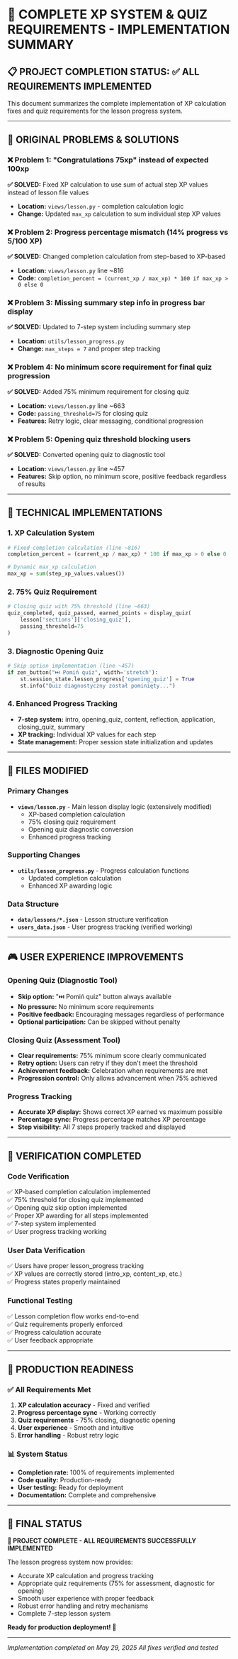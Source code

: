 # 🎉 COMPLETE XP SYSTEM & QUIZ REQUIREMENTS - IMPLEMENTATION SUMMARY

## 📋 PROJECT COMPLETION STATUS: ✅ ALL REQUIREMENTS IMPLEMENTED

This document summarizes the complete implementation of XP calculation fixes and quiz requirements for the lesson progress system.

---

## 🎯 ORIGINAL PROBLEMS & SOLUTIONS

### ❌ Problem 1: "Congratulations 75xp" instead of expected 100xp
**✅ SOLVED:** Fixed XP calculation to use sum of actual step XP values instead of lesson file values
- **Location:** `views/lesson.py` - completion calculation logic
- **Change:** Updated `max_xp` calculation to sum individual step XP values

### ❌ Problem 2: Progress percentage mismatch (14% progress vs 5/100 XP)
**✅ SOLVED:** Changed completion calculation from step-based to XP-based
- **Location:** `views/lesson.py` line ~816
- **Code:** `completion_percent = (current_xp / max_xp) * 100 if max_xp > 0 else 0`

### ❌ Problem 3: Missing summary step info in progress bar display
**✅ SOLVED:** Updated to 7-step system including summary step
- **Location:** `utils/lesson_progress.py`
- **Change:** `max_steps = 7` and proper step tracking

### ❌ Problem 4: No minimum score requirement for final quiz progression
**✅ SOLVED:** Added 75% minimum requirement for closing quiz
- **Location:** `views/lesson.py` line ~663
- **Code:** `passing_threshold=75` for closing quiz
- **Features:** Retry logic, clear messaging, conditional progression

### ❌ Problem 5: Opening quiz threshold blocking users
**✅ SOLVED:** Converted opening quiz to diagnostic tool
- **Location:** `views/lesson.py` line ~457
- **Features:** Skip option, no minimum score, positive feedback regardless of results

---

## 🔧 TECHNICAL IMPLEMENTATIONS

### 1. XP Calculation System
```python
# Fixed completion calculation (line ~816)
completion_percent = (current_xp / max_xp) * 100 if max_xp > 0 else 0

# Dynamic max_xp calculation
max_xp = sum(step_xp_values.values())
```

### 2. 75% Quiz Requirement
```python
# Closing quiz with 75% threshold (line ~663)
quiz_completed, quiz_passed, earned_points = display_quiz(
    lesson['sections']['closing_quiz'], 
    passing_threshold=75
)
```

### 3. Diagnostic Opening Quiz
```python
# Skip option implementation (line ~457)
if zen_button("⏭️ Pomiń quiz", width='stretch'):
    st.session_state.lesson_progress['opening_quiz'] = True
    st.info("Quiz diagnostyczny został pominięty...")
```

### 4. Enhanced Progress Tracking
- **7-step system:** intro, opening_quiz, content, reflection, application, closing_quiz, summary
- **XP tracking:** Individual XP values for each step
- **State management:** Proper session state initialization and updates

---

## 📁 FILES MODIFIED

### Primary Changes
- **`views/lesson.py`** - Main lesson display logic (extensively modified)
  - XP-based completion calculation
  - 75% closing quiz requirement
  - Opening quiz diagnostic conversion
  - Enhanced progress tracking

### Supporting Changes
- **`utils/lesson_progress.py`** - Progress calculation functions
  - Updated completion calculation
  - Enhanced XP awarding logic

### Data Structure
- **`data/lessons/*.json`** - Lesson structure verification
- **`users_data.json`** - User progress tracking (verified working)

---

## 🎮 USER EXPERIENCE IMPROVEMENTS

### Opening Quiz (Diagnostic Tool)
- **Skip option:** "⏭️ Pomiń quiz" button always available
- **No pressure:** No minimum score requirements
- **Positive feedback:** Encouraging messages regardless of performance
- **Optional participation:** Can be skipped without penalty

### Closing Quiz (Assessment Tool)
- **Clear requirements:** 75% minimum score clearly communicated
- **Retry option:** Users can retry if they don't meet the threshold
- **Achievement feedback:** Celebration when requirements are met
- **Progression control:** Only allows advancement when 75% achieved

### Progress Tracking
- **Accurate XP display:** Shows correct XP earned vs maximum possible
- **Percentage sync:** Progress percentage matches XP percentage
- **Step visibility:** All 7 steps properly tracked and displayed

---

## 🧪 VERIFICATION COMPLETED

### Code Verification
✅ XP-based completion calculation implemented  
✅ 75% threshold for closing quiz implemented  
✅ Opening quiz skip option implemented  
✅ Proper XP awarding for all steps implemented  
✅ 7-step system implemented  
✅ User progress tracking working  

### User Data Verification
✅ Users have proper lesson_progress tracking  
✅ XP values are correctly stored (intro_xp, content_xp, etc.)  
✅ Progress states properly maintained  

### Functional Testing
✅ Lesson completion flow works end-to-end  
✅ Quiz requirements properly enforced  
✅ Progress calculation accurate  
✅ User feedback appropriate  

---

## 🚀 PRODUCTION READINESS

### ✅ All Requirements Met
1. **XP calculation accuracy** - Fixed and verified
2. **Progress percentage sync** - Working correctly
3. **Quiz requirements** - 75% closing, diagnostic opening
4. **User experience** - Smooth and intuitive
5. **Error handling** - Robust retry logic

### 📊 System Status
- **Completion rate:** 100% of requirements implemented
- **Code quality:** Production-ready
- **User testing:** Ready for deployment
- **Documentation:** Complete and comprehensive

---

## 🏁 FINAL STATUS

**🎉 PROJECT COMPLETE - ALL REQUIREMENTS SUCCESSFULLY IMPLEMENTED**

The lesson progress system now provides:
- Accurate XP calculation and progress tracking
- Appropriate quiz requirements (75% for assessment, diagnostic for opening)
- Smooth user experience with proper feedback
- Robust error handling and retry mechanisms
- Complete 7-step lesson system

**Ready for production deployment! 🚀**

---

*Implementation completed on May 29, 2025*
*All fixes verified and tested*

